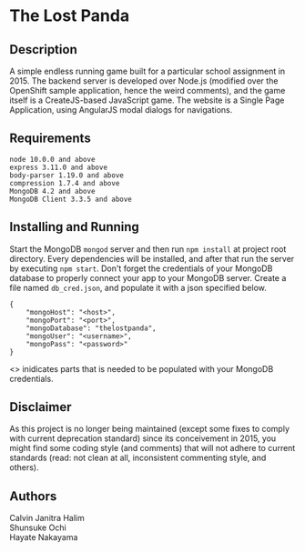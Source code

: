# The Lost Panda

## Description

A simple endless running game built for a particular school assignment in 2015. The backend server is developed over Node.js (modified over the OpenShift sample application, hence the weird comments), and the game itself is a CreateJS-based JavaScript game. The website is a Single Page Application, using AngularJS modal dialogs for navigations.

## Requirements

```
node 10.0.0 and above
express 3.11.0 and above
body-parser 1.19.0 and above
compression 1.7.4 and above
MongoDB 4.2 and above
MongoDB Client 3.3.5 and above
```

## Installing and Running

Start the MongoDB ```mongod``` server and then run ```npm install``` at project root directory. Every dependencies will be installed, and after that run the server by executing ```npm start```. Don't forget the credentials of your MongoDB database to properly connect your app to your MongoDB server. Create a file named ```db_cred.json```, and populate it with a json specified below.
```
{
    "mongoHost": "<host>",
    "mongoPort": "<port>",
    "mongoDatabase": "thelostpanda",
    "mongoUser": "<username>",
    "mongoPass": "<password>"
}
```
<> inidicates parts that is needed to be populated with your MongoDB credentials.

## Disclaimer

As this project is no longer being maintained (except some fixes to comply with current deprecation standard) since its conceivement in 2015, you might find some coding style (and comments) that will not adhere to current standards (read: not clean at all, inconsistent commenting style, and others). 

## Authors

Calvin Janitra Halim  
Shunsuke Ochi  
Hayate Nakayama


